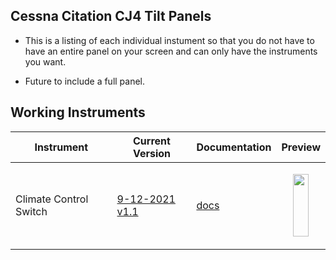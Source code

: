 ## Cessna Citation CJ4 Tilt Panels
- This is a listing of each individual instument so that you do not have to have an entire panel on your screen and can only have the instruments you want. 

- Future to include a full panel.


## Working Instruments
 Instrument | Current Version | Documentation | Preview
-------------|-----------------|--------------|--------------
Climate Control Switch | [9-12-2021 v1.1](https://github.com/Simstrumentation/Air-Manager/blob/main/Instruments/Cessena_Citation_CJ4/CJ4-Tilt_Panel/CJ4-Climate_Controls/Cessna_Citation_CJ4-Climate_Control_Switch.siff?raw=true) | [docs](https://github.com/Simstrumentation/Air-Manager/tree/main/Instruments/Cessena_Citation_CJ4/CJ4-Tilt_Panel/CJ4-Climate_Controls/) | <p align="center"><img src="https://github.com/Simstrumentation/Air-Manager/blob/main/Instruments/Cessena_Citation_CJ4/CJ4-Tilt_Panel/CJ4-Climate_Controls/f90941ea-f1d4-43ad-09d9-794be2092d77/preview.png?raw=true" width="25" height="100"> </p>